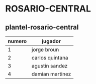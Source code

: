 # ROSARIO-CENTRAL

## plantel-rosario-central

| numero | jugador |
|--------|---------|
| 1 | jorge broun|
| 2 | carlos quintana|
| 3 | agustin sandez |
| 4 | damian martinez |
